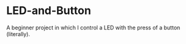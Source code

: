 # LED-and-Button
A beginner project in which I control a LED with the press of a button (literally).
